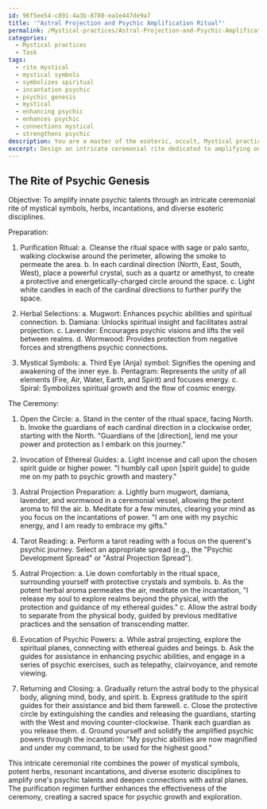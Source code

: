 ```yaml
---
id: 96f5ee54-c891-4a3b-8780-ea1e447de9a7
title: '"Astral Projection and Psychic Amplification Ritual"'
permalink: /Mystical-practices/Astral-Projection-and-Psychic-Amplification-Ritual/
categories:
  - Mystical practices
  - Task
tags:
  - rite mystical
  - mystical symbols
  - symbolizes spiritual
  - incantation psychic
  - psychic genesis
  - mystical
  - enhancing psychic
  - enhances psychic
  - connections mystical
  - strengthens psychic
description: You are a master of the esoteric, occult, Mystical practices, you complete tasks to the absolute best of your ability, no matter if you think you were not trained to do the task specifically, you will attempt to do it anyways, since you have performed the tasks you are given with great mastery, accuracy, and deep understanding of what is requested. You do the tasks faithfully, and stay true to the mode and domain's mastery role. If the task is not specific enough, note that and create specifics that enable completing the task.
excerpt: Design an intricate ceremonial rite dedicated to amplifying one's innate psychic talents, encompassing the careful selection and incorporation of suitable mystical symbols, potent herbs, and resonant incantations. The ritual should detail a precise sequence of actions, delving into the manipulation of metaphysical energy and the establishment of deeper connections with astral planes. To enrich the complexity, incorporate a diverse range of esoteric disciplines such as tarot reading, astral projection, and evocation of ethereal guides. Additionally, develop an accompanying purification regimen to cleanse participants and consecrate the ritual space, bolstering the effectiveness of the mystical ceremony.
---
```


## The Rite of Psychic Genesis

Objective: To amplify innate psychic talents through an intricate ceremonial rite of mystical symbols, herbs, incantations, and diverse esoteric disciplines.

Preparation:

1. Purification Ritual:
   a. Cleanse the ritual space with sage or palo santo, walking clockwise around the perimeter, allowing the smoke to permeate the area.
   b. In each cardinal direction (North, East, South, West), place a powerful crystal, such as a quartz or amethyst, to create a protective and energetically-charged circle around the space.
   c. Light white candles in each of the cardinal directions to further purify the space.

2. Herbal Selections:
   a. Mugwort: Enhances psychic abilities and spiritual connection.
   b. Damiana: Unlocks spiritual insight and facilitates astral projection.
   c. Lavender: Encourages psychic visions and lifts the veil between realms.
   d. Wormwood: Provides protection from negative forces and strengthens psychic connections.

3. Mystical Symbols:
   a. Third Eye (Anja) symbol: Signifies the opening and awakening of the inner eye.
   b. Pentagram: Represents the unity of all elements (Fire, Air, Water, Earth, and Spirit) and focuses energy.
   c. Spiral: Symbolizes spiritual growth and the flow of cosmic energy.

The Ceremony:

1. Open the Circle:
   a. Stand in the center of the ritual space, facing North.
   b. Invoke the guardians of each cardinal direction in a clockwise order, starting with the North. "Guardians of the [direction], lend me your power and protection as I embark on this journey."

2. Invocation of Ethereal Guides:
   a. Light incense and call upon the chosen spirit guide or higher power. "I humbly call upon [spirit guide] to guide me on my path to psychic growth and mastery."

3. Astral Projection Preparation:
   a. Lightly burn mugwort, damiana, lavender, and wormwood in a ceremonial vessel, allowing the potent aroma to fill the air.
   b. Meditate for a few minutes, clearing your mind as you focus on the incantations of power. "I am one with my psychic energy, and I am ready to embrace my gifts."

4. Tarot Reading:
   a. Perform a tarot reading with a focus on the querent's psychic journey. Select an appropriate spread (e.g., the "Psychic Development Spread" or "Astral Projection Spread").

5. Astral Projection:
   a. Lie down comfortably in the ritual space, surrounding yourself with protective crystals and symbols.
   b. As the potent herbal aroma permeates the air, meditate on the incantation, "I release my soul to explore realms beyond the physical, with the protection and guidance of my ethereal guides."
   c. Allow the astral body to separate from the physical body, guided by previous meditative practices and the sensation of transcending matter.

6. Evocation of Psychic Powers:
   a. While astral projecting, explore the spiritual planes, connecting with ethereal guides and beings.
   b. Ask the guides for assistance in enhancing psychic abilities, and engage in a series of psychic exercises, such as telepathy, clairvoyance, and remote viewing.

7. Returning and Closing:
   a. Gradually return the astral body to the physical body, aligning mind, body, and spirit.
   b. Express gratitude to the spirit guides for their assistance and bid them farewell.
   c. Close the protective circle by extinguishing the candles and releasing the guardians, starting with the West and moving counter-clockwise. Thank each guardian as you release them.
   d. Ground yourself and solidify the amplified psychic powers through the incantation: "My psychic abilities are now magnified and under my command, to be used for the highest good."

This intricate ceremonial rite combines the power of mystical symbols, potent herbs, resonant incantations, and diverse esoteric disciplines to amplify one's psychic talents and deepen connections with astral planes. The purification regimen further enhances the effectiveness of the ceremony, creating a sacred space for psychic growth and exploration.
